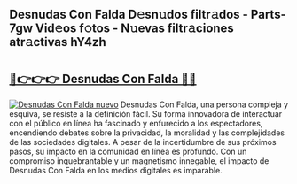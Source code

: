 ## Desnudas Con Falda D𝚎sn𝚞dos filtr𝚊dos - Parts-7gw Vid𝚎os f𝚘tos - N𝚞evas filtr𝚊ciones atr𝚊ctivas hY4zh

# <h2><a href="http://mb61yzw.tromn.icu/?c=Desnudas+Con+Falda">🔗👉👉👉 Desnudas Con Falda 🔗🔗</a></h2>

[![Desnudas Con Falda nuevo](https://i.imgur.com/pEAQMta.gif)](http://mb61yzw.tromn.icu/?c=Desnudas+Con+Falda)
Desnudas Con Falda, una persona compleja y esquiva, se resiste a la definición fácil. Su forma innovadora de interactuar con el público en línea ha fascinado y enfurecido a los espectadores, encendiendo debates sobre la privacidad, la moralidad y las complejidades de las sociedades digitales. A pesar de la incertidumbre de sus próximos pasos, su impacto en la comunidad en línea es profundo. Con un compromiso inquebrantable y un magnetismo innegable, el impacto de Desnudas Con Falda en los medios digitales es imparable.
